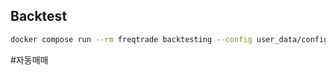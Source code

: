 ## Backtest
```bash
docker compose run --rm freqtrade backtesting --config user_data/config.json --strategy SampleStrategy --timerange 20190801-20191001 -i 5m
```
#자동매매
